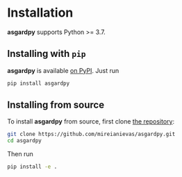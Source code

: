 Installation
============

**asgardpy** supports Python >= 3.7.

## Installing with `pip`

**asgardpy** is available [on PyPI](https://pypi.org/project/asgardpy/). Just run

```bash
pip install asgardpy
```

## Installing from source

To install **asgardpy** from source, first clone [the repository](https://github.com/mireianievas/asgardpy):

```bash
git clone https://github.com/mireianievas/asgardpy.git
cd asgardpy
```

Then run

```bash
pip install -e .
```
